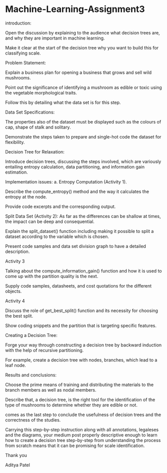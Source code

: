 # Machine-Learning-Assignment3

introduction:

Open the discussion by explaining to the audience what decision trees are, and why they are important in machine learning.

Make it clear at the start of the decision tree why you want to build this for classifying scale.

Problem Statement:

Explain a business plan for opening a business that grows and sell wild mushrooms.

Point out the significance of identifying a mushroom as edible or toxic using the vegetable morphological traits.

Follow this by detailing what the data set is for this step.

Data Set Specifications:

The properties also of the dataset must be displayed such as the colours of cap, shape of stalk and solitary.

Demonstrate the steps taken to prepare and single-hot code the dataset for flexibility.

Decision Tree for Relaxation:

Introduce decision trees, discussing the steps involved, which are variously entailing entropy calculation, data partitioning, and information gain estimation.

Implementation issues: a. Entropy Computation (Activity 1).

Describe the compute_entropy() method and the way it calculates the entropy at the node.

Provide code excerpts and the corresponding output.

Split Data Set (Activity 2): As far as the differences can be shallow at times, the impact can be deep and consequential.

Explain the split_dataset() function including making it possible to split a dataset according to the variable which is chosen.

Present code samples and data set division graph to have a detailed description.

Activity 3

Talking about the compute_information_gain() function and how it is used to come up with the partition quality is the next.

Supply code samples, datasheets, and cost quotations for the different objects.

Activity 4

Discuss the role of get_best_split() function and its necessity for choosing the best split.

Show coding snippets and the partition that is targeting specific features.

Creating a Decision Tree:

Forge your way through constructing a decision tree by backward induction with the help of recursive partitioning.

For example, create a decision tree with nodes, branches, which lead to a leaf node.

Results and conclusions:

Choose the prime means of training and distributing the materials to the branch members as well as nodal members.

Describe that, a decision tree, is the right tool for the identification of the type of mushrooms to determine whether they are edible or not.

comes as the last step to conclude the usefulness of decision trees and the correctness of the studies.

Carrying this step-by-step instruction along with all annotations, legaleses and the diagrams, your medium post properly descriptive enough to learn how to create a decision tree step-by-step from understanding the process from scratch means that it can be promising for scale identification.

Thank you

Aditya Patel

